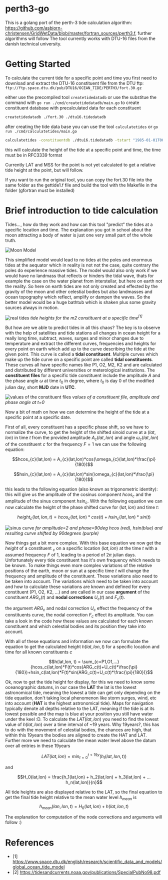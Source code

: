 # perth3-go
This is a golang port of the perth-3 tide calculation algorithm: https://github.com/asbjorn-christensen/GridWetData/blob/master/fortran_sources/perth3.f, further algorithms will follow
The tool currently works with DTU-16 files from the danish technical university.

# Getting Started
To calculate the current tide for a specific point and time you first need to download and extract the DTU-16 constituent file from the DTU ftp: `ftp://ftp.space.dtu.dk/pub/DTU16/OCEAN_TIDE/PERTH3/fort.30.gz`

either use the precompiled tool `createtidedatadb` or use the substitue the command with `go run ./cmd/createtidedatadb/main.go` to create constituent database with precalculated data for each constituent
```bash
createtidedatadb ./fort.30 ./dtu16.tidedatadb
```

after creating the tide data base you can use the tool `calculatetides` or `go run ./cmd/calculatetides/main.go`

```bash
calculatetides -constituentdb ./dtu16.tidedatadb -tstart "1985-01-01T00:00:00.000Z" -tend "1985-01-01T01:00:00.000Z" "37.010503,-8.962977"
```
this will calculate the height of the tide at a specific point and time, the time must be in RFC3339 format

Currently LAT and MSS for the point is not yet calculated to get a relative tide height at the point, but will follow.


If you want to run the original tool, you can copy the fort.30 file into the same folder as the gettide1.f file and build the tool with the Makefile in the folder (gfortran must be installed)

# Brief introduction to tide calculation
Tides..., how do they work and how can this tool "predict" the tides at a specific location and time. The explanation you got in school about the moon attracting a body of water is just one very small part of the whole truth.

![Moon Model](./doc/tides_moon.png)

This simplified model would lead to no tides at the poles and enormous tides at the aequator which in reality is not not the case, quite contrary the poles do experience massive tides. The model would also only work if we would have no landmass that reflects or hinders the tidal wave, thats for example the case on the water planet from interstellar, but here on earth not the reality. So here on earth tides are not only created and effected by the gravity of the moon and other celestial bodies but also landmasses and ocean topography which reflect, amplify or dampen the waves. So the better model would be a huge bathtub which is shaken plus some gravity sources always in motion.

![real tides](./doc/tides_real.png)
*tide heights for the m2 constituent at a specific time<sup>[1]</sup>*

But how are we able to predict tides in all this chaos? The key is to observe with the help of satellites and tide stations all changes in ocean height for a really long time, subtract, waves, surges and minor changes due to temperature and extract the different curves, frequencies and heights for every point on earth which add up to the curve describing the tide at the given point. This curve is called a **tidal constituent**. Multiple curves which make up the tide curve on a specific point are called **tidal constituents**. These curves all have specific names like P1, O2, M2, K2 and are calculated and distributed by different universities or meterological institutions. The **constituent files** for a specific tide constituent include the amplitude $A$ and the phase angle $\omega$ at time $t_0$ in degree, where $t_0$ is day 0 of the modified julian day, short **MJD** date in **UTC**.

![values of the constituent files](./doc/ampphase.png)
*values of a constituent file, amplitude and phase angle at t=0*

Now a bit of math on how we can determine the height of the tide at a specific point at a specific date.

First of all, every constituent has a specific phase shift, so we have to normalize the curve, to get the height of the shifted sinoid curve at a $(lat,lon)$ in time $t$ from the provided amplitude $A_{c}(lat,lon)$ and angle $\omega_{c}(lat,lon)$ of the constituent $c$ for the frequency $F=1$ we can use the following equation:

$$hcos_{c}(lat,lon) = A_{c}(lat,lon)*cos(\omega_{c}(lat,lon)*\frac{\pi}{180})$$

$$hsin_{c}(lat,lon) = A_{c}(lat,lon)*sin(\omega_{c}(lat,lon)*\frac{\pi}{180})$$

this leads to the following equation (also known as trigonometric identity):
this will give us the amplitude of the cosinus component $hcos_c$ and the amplitude of the sinus component $hsin_c$. With the following equation we can now calculate the height of the phase shifted curve for $(lat, lon)$ and time $t$:

$$height_c(lat,lon, t) = hcos_c(lat,lon)*cos(t)+hsin_c(lat,lon)*sin(t)$$

![sinus curve](./doc/phaseshift.png)
*for amplitude=2 and phase=90deg hcos (red), hsin(blue) and resulting curve shifted by 90degrees (purple)*

Now things get a bit more complex. With this base equation we now get the $height$ of a constituent $_c$ on a specific location $(lat,lon)$ at the time $t$ with a assumed frequency $F$ of 1, leading to a period of $2\pi$ julian days. Unfortunately every tide constituent has it's own frequency which needs to be known. To make things even more complex variations of the relative positions of the earth, moon or sun at a specific time $t$ will change the frequency and amplitude of the constituent. These variations also need to be taken into account. The variations which need to be taken into account and how to calculate these variations are known and defined for every constituent (P1, O2, K2, ...) and are called in our case **argument** of the constituent $ARG_c(t)$ and **nodal corrections** $U_c(t)$ and $F_c(t)$.

the argument $ARG_c$ and nodal correction $U_c$ effect the frequency of the constituents curve, the nodal correction $F_c$  effect its amplitude. You can take a look in the code how these values are calculated for each known constituent and which celestial bodies and its position they take into account.

With all of these equations and information we now can formulate the equation to get the calculated height $h(lat,lon,t)$ for a specific location and time for all known constituents $c$

$$h(lat,lon, t) = \sum_{c=P1,O1,...}{hcos_c(lat,lon)*F(t)*cos(ARG_c(t)+U_c(t)*\frac{\pi}{180})+hsin_c(lat,lon)*F(t)*sin(ARG_c(t)+U_c(t)*\frac{\pi}{180})}$$ 

Ok, now to get the tide height for display, for this we need to know some oceanographic datums, in our case the **LAT** the lat is the lowest astronomical tide, meaning the lowest a tide can get only depending on the tide equation, don't taking local phenomenon like storm surges, wind, etc into account (**HAT** is the highest astronomical tide). Maps for navigation typically denote all depths relative to the LAT, meaning if the tide is at its lowest possible and the map is blue at your position you still have water under the keel :D. To calculate the $LAT(lat,lon)$ you need to find the lowest value of $h(lat,lon)$ over a time interval of ~19 years. Why 19years?, this has to do with the movement of celestial bodies, the chances are high, that within this 19years the bodies are aligned to create the HAT and LAT. Further more we need to calculate the mean water level above the datum over all entries in these 19years

$$LAT(lat,lon) = min_{t=0}^{t<19y}{(h_t(lat,lon, t))}$$

and 

$$H_0(lat,lon) = \frac{h_1(lat,lon) + h_2(lat,lon) + h_3(lat,lon) + ... h_n(lat,lon)}{n}$$

All tide heights are also displayed relative to the LAT, so the final equation to get the final tide height relative to the mean water level $h_{mean}$ is
$$h_{mean}(lan,lon,t) = H_0(lat,lon)+h(lat,lon,t)$$

The explanation for computation of the node corrections and arguments will follow :)

# References
* [1] https://www.space.dtu.dk/english/research/scientific_data_and_models/global_ocean_tide_model
* [2] https://tidesandcurrents.noaa.gov/publications/SpecialPubNo98.pdf
